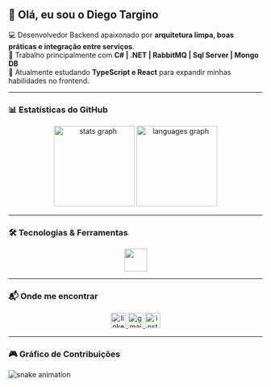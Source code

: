 ## 👋 Olá, eu sou o Diego Targino  

💻 Desenvolvedor Backend apaixonado por **arquitetura limpa, boas práticas e integração entre serviços**.  
🚀 Trabalho principalmente com **C# | .NET | RabbitMQ | Sql Server | Mongo DB**  
🌱 Atualmente estudando **TypeScript e React** para expandir minhas habilidades no frontend.  

---

### 📊 Estatísticas do GitHub  

<div align="center">
  <img src="https://github-readme-stats.vercel.app/api?username=diego-targino&show_icons=true&count_private=true&theme=dracula&hide_border=false" height="160" alt="stats graph" />
  <img src="https://github-readme-stats.vercel.app/api/top-langs?username=diego-targino&layout=compact&theme=dracula&hide_border=false" height="160" alt="languages graph" />
</div>

---

### 🛠️ Tecnologias & Ferramentas  

<div align="center">
  <img src="https://skillicons.dev/icons?i=cs,dotnet,ts,js,react,py,postgresql,git,github" height="45" />
</div>

---

### 📬 Onde me encontrar  

<div align="center">
  <a href="https://www.linkedin.com/in/diego-targino-a18015211" target="_blank">
    <img src="https://img.shields.io/static/v1?message=LinkedIn&logo=linkedin&label=&color=0077B5&logoColor=white&style=for-the-badge" height="30" alt="linkedin logo" />
  </a>
  <a href="mailto:diego.targino314@gmail.com">
    <img src="https://img.shields.io/static/v1?message=Gmail&logo=gmail&label=&color=D14836&logoColor=white&style=for-the-badge" height="30" alt="gmail logo" />
  </a>
  <a href="https://instagram.com/diego.targin0" target="_blank">
    <img src="https://img.shields.io/static/v1?message=Instagram&logo=instagram&label=&color=E4405F&logoColor=white&style=for-the-badge" height="30" alt="instagram logo" />
  </a>
</div>

---

### 🎮 Gráfico de Contribuições  

<picture>
  <source media="(prefers-color-scheme: dark)" srcset="https://raw.githubusercontent.com/diego-targino/diego-targino/output/snake-dark.svg">
  <source media="(prefers-color-scheme: light)" srcset="https://raw.githubusercontent.com/diego-targino/diego-targino/output/snake.svg">
  <img alt="snake animation" src="https://raw.githubusercontent.com/diego-targino/diego-targino/output/snake.svg">
</picture>

